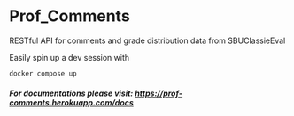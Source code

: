 # Prof_Comments

RESTful API for comments and grade distribution data from SBUClassieEval

Easily spin up a dev session with

```bash
docker compose up
```

##### For documentations please visit: https://prof-comments.herokuapp.com/docs
